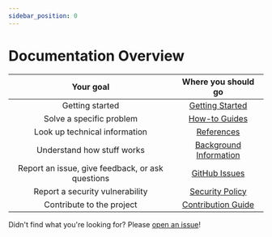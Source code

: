 ```yaml
---
sidebar_position: 0
---
```


# Documentation Overview

|                    Your goal                     |                         Where you should go                          |
| :----------------------------------------------: | :------------------------------------------------------------------: |
|                 Getting started                  |          [Getting Started](/docs/category/getting-started/)          |
|             Solve a specific problem             |            [How-to Guides](/docs/category/how-to-guides/)            |
|          Look up technical information           |               [References](/docs/category/references/)               |
|            Understand how stuff works            |   [Background Information](/docs/category/background-information/)   |
| Report an issue, give feedback, or ask questions | [GitHub Issues](https://github.com/evo-lua/evo-lua.github.io/issues) |
|         Report a security vulnerability          |              [Security Policy](/docs/security-policy/)               |
|            Contribute to the project             |               [Contribution Guide](/docs/contributing)               |

Didn't find what you're looking for? Please [open an issue](https://github.com/evo-lua/evo-lua.github.io/issues/new)!
